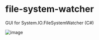 # file-system-watcher
GUI for System.IO.FileSystemWatcher (C#)

![image](https://github.com/zendive/file-system-watcher/assets/3756473/8fc9a12b-cec2-4fdd-9d54-c2a96c4dc2fe)
